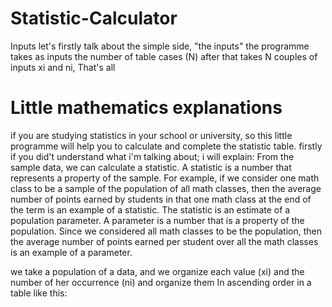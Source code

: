 # Statistic-Calculator

Inputs let's firstly talk about the simple side, "the inputs" 
the programme takes as inputs the number of table cases (N) after that takes N couples of inputs xi and ni, That's all 

# Little mathematics explanations

if you are studying statistics in your school or university, so this little programme will help you to calculate
and complete the statistic table. firstly if you did't understand what i'm talking about; i will explain:
From the sample data, we can calculate a statistic. A statistic is a number that represents a property of the sample.
For example, if we consider one math class to be a sample of the population of all math classes,
then the average number of points earned by students in that one math class at the end of the term is an example of a statistic.
The statistic is an estimate of a population parameter. A parameter is a number that is a property of the population.
Since we considered all math classes to be the population, then the average number of points earned per student over all the math classes is an example of a parameter.

we take a population of a data, and we organize each value (xi) and the number of her occurrence (ni) and organize them In ascending order in a table 
like this:

